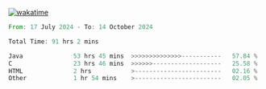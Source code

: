 [![wakatime](https://wakatime.com/badge/user/5970ac98-85fb-4bfd-a7d8-142e7d5bd274.svg)](https://wakatime.com/@5970ac98-85fb-4bfd-a7d8-142e7d5bd274)

<!--START_SECTION:waka-->

```rust
From: 17 July 2024 - To: 14 October 2024

Total Time: 91 hrs 2 mins

Java              53 hrs 45 mins  >>>>>>>>>>>>>>-----------   57.84 %
C                 23 hrs 46 mins  >>>>>>-------------------   25.58 %
HTML              2 hrs           >------------------------   02.16 %
Other             1 hr 54 mins    >------------------------   02.05 %
```

<!--END_SECTION:waka-->
